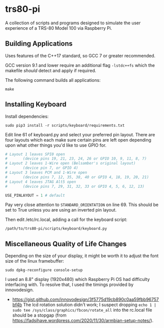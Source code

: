 # trs80-pi
A collection of scripts and programs designed to simulate the user experience of a TRS-80 Model 100 via Raspberry Pi.

## Building Applications

Uses features of the C++17 standard, so GCC 7 or greater recommended.

GCC version 9.1 and lower require an additional flag `-lstdc++fs` which the makefile *should* detect and apply if required.

The following command builds all applications:
```
make
```

## Installing Keyboard

Install dependencies:
```
sudo pip3 install -r scripts/keyboard/requirements.txt
```

Edit line 61 of keyboard.py and select your preferred pin layout.
There are four layouts which each make sure certain pins are left open
depending upon what other things you'd like to use GPIO for.
```python
# Layout 1 leaves SPI0 open
#       (device pins 19, 21, 23, 24, 26 or GPIO 10, 9, 11, 8, 7)
# Layout 2 leaves 1-Wire open (Belsamber's original layout)
#       (device pin 7, or GPIO 4)
# Layout 3 leaves PCM and 1-Wire open
#       (device pins 7, 12, 35, 38, 40 or GPIO 4, 18, 19, 20, 21)
# Layout 4 leaves JTAG Alt5 open
#       (device pins 7, 29, 31, 32, 33 or GPIO 4, 5, 6, 12, 13)

USE_PINLAYOUT = 1 # default
```
Pay very close attention to `STANDARD_ORIENTATION` on line 69.  This should be set to True unless you are using an inverted pin layout.


Then edit /etc/rc.local, adding a call for the keyboard script:
```
/path/to/trs80-pi/scripts/keyboard/keyboard.py
```

## Miscellaneous Quality of Life Changes

Depending on the size of your display, it might be worth it to adjust the font size of the linux framebuffer:
```
sudo dpkg-reconfigure console-setup
```

I used an 8.8" display (1920x480) which Raspberry Pi OS had difficulty interfacing with.  To resolve that, I used the timings provided by innovodesign.
* https://gist.github.com/innovodesign/3f5775d19cb890c0aa59fbb96757bf4b
The lcd rotation solution didn't work; I suspect dropping `echo 1 | sudo tee /sys/class/graphics/fbcon/rotate_all` into the rc.local file should be a stopgap (from https://fadsihave.wordpress.com/2020/11/30/armbian-setup-notes/).

